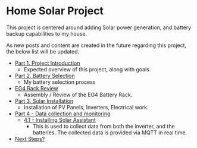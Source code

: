 # Home Solar Project

This project is centered around adding Solar power generation, and battery backup capabilities to my house.

As new posts and content are created in the future regarding this project, the below list will be updated.

* [Part 1. Project Introduction](./../../blog/posts/Solar/solar-part-1-introduction.md)
    * Expected overview of this project, along with goals.
* [Part 2. Battery Selection](./../../blog/posts/Solar/solar-part-2-batteries.md)
    * My battery selection process
* [EG4 Rack Review](./../../blog/posts/Solar/eg4-rack-assembly.md)
    * Assembly / Review of the EG4 Battery Rack.
* [Part 3. Solar Installation](./../../blog/posts/Solar/solar-part-3-installation.md)
    * Installation of PV Panels, Inverters, Electrical work.
* [Part 4 - Data collection and monitoring](./../../blog/posts/Solar/solar-part-4-monitoring.md)
    * [4.1 - Installing Solar Assistant](./../../blog/posts/Solar/solar-assistant.md)
        * This is used to collect data from both the inverter, and the batteries. The collected data is provided via MQTT in real time.
* [Next Steps?](./../../blog/posts/Solar/solar-part-5-next-steps.md)